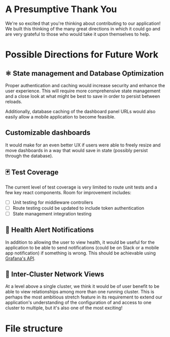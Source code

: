 # A Presumptive Thank You
We're so excited that you're thinking about contributing to our application! We built this thinking of the many great directions in which it could go and are very grateful to those who would take it upon themselves to help. 

# Possible Directions for Future Work 

## ⚛️ State management and Database Optimization 
Proper authentication and caching would increase security and enhance the user experience. This will require more comprehensive state management and a close look at what might be best to save in order to persist between reloads. 

Additionally, database caching of the dashboard panel URLs would also easily allow a mobile application to become feasible.

## Customizable dashboards
It would make for an even better UX if users were able to freely resize and move dashboards in a way that would save in state (possibly persist through the database). 

## 🃏 Test Coverage
The current level of test coverage is very limited to route unit tests and a few key react components. 
Room for improvement includes: 
- [ ] Unit testing for middleware controllers
- [ ] Route testing could be updated to include token authentication 
- [ ] State management integration testing

## 🚨 Health Alert Notifications
In addition to allowing the user to view health, it would be useful for the application to be able to send notifications (could be on Slack or a mobile app notification) if something is wrong. This should be achievable using [Grafana's API](https://grafana.com/docs/grafana/latest/alerting/set-up/). 

## 🛜 Inter-Cluster Network Views
At a level above a single cluster, we think it would be of user benefit to be able to view relationships among more than one running cluster. 
This is perhaps the most ambitious stretch feature in its requirement to extend our application's understanding of the configuration of and access to one cluster  to multiple, but it's also one of the most exciting! 

# File structure

